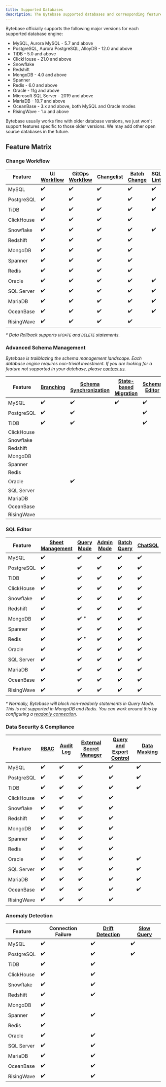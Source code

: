 ```yaml
---
title: Supported Databases
description: The Bytebase supported databases and corresponding feature matrix
---
```


Bytebase officially supports the following major versions for each supported database engine:

- MySQL, Aurora MySQL - 5.7 and above
- PostgreSQL, Aurora PostgreSQL, AlloyDB - 12.0 and above
- TiDB - 5.0 and above
- ClickHouse - 21.0 and above
- Snowflake
- Redshift
- MongoDB - 4.0 and above
- Spanner
- Redis - 6.0 and above
- Oracle - 11g and above
- Microsoft SQL Server - 2019 and above
- MariaDB - 10.7 and above
- OceanBase - 3.x and above, both MySQL and Oracle modes
- RisingWave - 1.x and above

Bytebase usually works fine with older database versions, we just won't support features specific to those older versions. We may add other open source databases in the future.

## Feature Matrix

### Change Workflow

| Feature    | [UI Workflow](/docs/concepts/database-change-workflow/#ui-workflow) | [GitOps Workflow](/docs/concepts/database-change-workflow/#gitops-workflow) | [Changelist](/docs/changelist) | [Batch Change](/docs/change-database/batch-change) | [SQL Lint](/docs/sql-review/review-policy) | [Data Rollback\*](/docs/change-database/rollback-data-changes) |
| ---------- | ------------------------------------------------------------------- | --------------------------------------------------------------------------- | ------------------------------ | -------------------------------------------------- | ------------------------------------------ | -------------------------------------------------------------- |
| MySQL      | ✔️                                                                  | ✔️                                                                          | ✔️                             | ✔️                                                 | ✔️                                         | ✔️                                                             |
| PostgreSQL | ✔️                                                                  | ✔️                                                                          | ✔️                             | ✔️                                                 | ✔️                                         |                                                                |
| TiDB       | ✔️                                                                  | ✔️                                                                          | ✔️                             | ✔️                                                 | ✔️                                         | ✔️                                                             |
| ClickHouse | ✔️                                                                  | ✔️                                                                          | ✔️                             | ✔️                                                 |                                            |                                                                |
| Snowflake  | ✔️                                                                  | ✔️                                                                          | ✔️                             | ✔️                                                 | ✔️                                         |                                                                |
| Redshift   | ✔️                                                                  | ✔️                                                                          | ✔️                             | ✔️                                                 |                                            |                                                                |
| MongoDB    | ✔️                                                                  | ✔️                                                                          | ✔️                             | ✔️                                                 |                                            |                                                                |
| Spanner    | ✔️                                                                  | ✔️                                                                          | ✔️                             | ✔️                                                 |                                            |                                                                |
| Redis      | ✔️                                                                  | ✔️                                                                          | ✔️                             | ✔️                                                 |                                            |                                                                |
| Oracle     | ✔️                                                                  | ✔️                                                                          | ✔️                             | ✔️                                                 | ✔️                                         |                                                                |
| SQL Server | ✔️                                                                  | ✔️                                                                          | ✔️                             | ✔️                                                 | ✔️                                         |                                                                |
| MariaDB    | ✔️                                                                  | ✔️                                                                          | ✔️                             | ✔️                                                 | ✔️                                         |                                                                |
| OceanBase  | ✔️                                                                  | ✔️                                                                          | ✔️                             | ✔️                                                 | ✔️                                         |                                                                |
| RisingWave | ✔️                                                                  | ✔️                                                                          | ✔️                             | ✔️                                                 |                                            |                                                                |

_\* Data Rollback supports `UPDATE` and `DELETE` statements._

### Advanced Schema Management

_Bytebase is trailblazing the schema management landscape. Each database engine requires non-trivial investment. If you are looking for a feature not supported in your database, please [contact us](/docs/faq/#how-to-reach-us)._

| Feature    | [Branching](/docs/branching) | [Schema Synchronization](/docs/change-database/synchronize-schema) | [State-based Migration](/docs/change-database/state-based-migration) | [Schema Editor](/docs/change-database/schema-editor) | [Online Schema Change](/docs/change-database/online-schema-migration-for-mysql) |
| ---------- | ---------------------------- | ------------------------------------------------------------------ | -------------------------------------------------------------------- | ---------------------------------------------------- | ------------------------------------------------------------------------------- |
| MySQL      | ✔️                           | ✔️                                                                 | ✔️                                                                   | ✔️                                                   | ✔️                                                                              |
| PostgreSQL | ✔️                           | ✔️                                                                 |                                                                      | ✔️                                                   |                                                                                 |
| TiDB       | ✔️                           | ✔️                                                                 |                                                                      | ✔️                                                   |                                                                                 |
| ClickHouse |                              |                                                                    |                                                                      |                                                      |
| Snowflake  |                              |                                                                    |                                                                      |                                                      |
| Redshift   |                              |                                                                    |                                                                      |                                                      |
| MongoDB    |                              |                                                                    |                                                                      |                                                      |
| Spanner    |                              |                                                                    |                                                                      |                                                      |
| Redis      |                              |                                                                    |                                                                      |                                                      |
| Oracle     |                              |✔️                                                                 |                                                                      |                                                      |
| SQL Server |                              |                                                                    |                                                                      |                                                      |
| MariaDB    |                              |                                                                    |                                                                      |                                                      |
| OceanBase  |                              |                                                                    |                                                                      |                                                      |
| RisingWave |                              |                                                                    |                                                                      |                                                      |

### SQL Editor

| Feature    | [Sheet Management](/docs/sql-editor/manage-sql-scripts) | [Query Mode](/docs/sql-editor/run-queries) | [Admin Mode](/docs/sql-editor/admin-mode) | [Batch Query](/docs/sql-editor/batch-query) | [ChatSQL](/docs/sql-editor/chatsql) |
| ---------- | ------------------------------------------------------- | ------------------------------------------ | ----------------------------------------- | ------------------------------------------- | ----------------------------------- |
| MySQL      | ✔️                                                      | ✔️                                         | ✔️                                        | ✔️                                          | ✔️                                  |
| PostgreSQL | ✔️                                                      | ✔️                                         | ✔️                                        | ✔️                                          | ✔️                                  |
| TiDB       | ✔️                                                      | ✔️                                         | ✔️                                        | ✔️                                          | ✔️                                  |
| ClickHouse | ✔️                                                      | ✔️                                         | ✔️                                        | ✔️                                          | ✔️                                  |
| Snowflake  | ✔️                                                      | ✔️                                         | ✔️                                        | ✔️                                          | ✔️                                  |
| Redshift   | ✔️                                                      | ✔️                                         | ✔️                                        | ✔️                                          | ✔️                                  |
| MongoDB    | ✔️                                                      | ✔️ \*                                      | ✔️                                        | ✔️                                          | ✔️                                  |
| Spanner    | ✔️                                                      | ✔️                                         | ✔️                                        | ✔️                                          | ✔️                                  |
| Redis      | ✔️                                                      | ✔️ \*                                      | ✔️                                        | ✔️                                          | ✔️                                  |
| Oracle     | ✔️                                                      | ✔️                                         | ✔️                                        | ✔️                                          | ✔️                                  |
| SQL Server | ✔️                                                      | ✔️                                         | ✔️                                        | ✔️                                          | ✔️                                  |
| MariaDB    | ✔️                                                      | ✔️                                         | ✔️                                        | ✔️                                          | ✔️                                  |
| OceanBase  | ✔️                                                      | ✔️                                         | ✔️                                        | ✔️                                          | ✔️                                  |
| RisingWave | ✔️                                                      | ✔️                                         | ✔️                                        | ✔️                                          | ✔️                                  |

_\* Normally, Bytebase will block non-readonly statements in Query Mode. This is not supported in MongoDB and Redis. You can
work around this by configuring a [readonly connection](/docs/get-started/instance/#configure-read-only-connection)._

### Data Security & Compliance

| Feature    | [RBAC](/docs/concepts/roles-and-permissions) | [Audit Log](/docs/security/audit-log) | [External Secret Manager](/docs/get-started/instance/#use-secret-manager) | [Query and Export Control](/docs/security/data-query/) | [Data Masking](/docs/security/mask-data) |
| ---------- | -------------------------------------------- | ------------------------------------- | ------------------------------------------------------------------------- | ------------------------------------------------------ | ---------------------------------------- |
| MySQL      | ✔️                                           | ✔️                                    | ✔️                                                                        | ✔️                                                     | ✔️                                       |
| PostgreSQL | ✔️                                           | ✔️                                    | ✔️                                                                        | ✔️                                                     | ✔️                                       |
| TiDB       | ✔️                                           | ✔️                                    | ✔️                                                                        | ✔️                                                     | ✔️                                       |
| ClickHouse | ✔️                                           | ✔️                                    | ✔️                                                                        | ✔️                                                     |                                          |
| Snowflake  | ✔️                                           | ✔️                                    | ✔️                                                                        | ✔️                                                     |                                          |
| Redshift   | ✔️                                           | ✔️                                    | ✔️                                                                        | ✔️                                                     |                                          |
| MongoDB    | ✔️                                           | ✔️                                    | ✔️                                                                        | ✔️                                                     |                                          |
| Spanner    | ✔️                                           | ✔️                                    | ✔️                                                                        | ✔️                                                     |                                          |
| Redis      | ✔️                                           | ✔️                                    | ✔️                                                                        | ✔️                                                     |                                          |
| Oracle     | ✔️                                           | ✔️                                    | ✔️                                                                        | ✔️                                                     | ✔️                                       |
| SQL Server | ✔️                                           | ✔️                                    | ✔️                                                                        | ✔️                                                     | ✔️                                       |
| MariaDB    | ✔️                                           | ✔️                                    | ✔️                                                                        | ✔️                                                     | ✔️                                       |
| OceanBase  | ✔️                                           | ✔️                                    | ✔️                                                                        | ✔️                                                     | ✔️                                       |
| RisingWave | ✔️                                           | ✔️                                    | ✔️                                                                        | ✔️                                                     |                                          |

### Anomaly Detection

| Feature    | Connection Failure | [Drift Detection](/docs/change-database/drift-detection) | [Slow Query](/docs/slow-query/overview/) |
| ---------- | ------------------ | -------------------------------------------------------- | ---------------------------------------- |
| MySQL      | ✔️                 | ✔️                                                       | ✔️                                       |
| PostgreSQL | ✔️                 | ✔️                                                       | ✔️                                       |
| TiDB       | ✔️                 | ✔️                                                       |                                          |
| ClickHouse | ✔️                 | ✔️                                                       |                                          |
| Snowflake  | ✔️                 | ✔️                                                       |                                          |
| Redshift   | ✔️                 | ✔️                                                       |                                          |
| MongoDB    | ✔️                 |                                                          |                                          |
| Spanner    | ✔️                 | ✔️                                                       |                                          |
| Redis      | ✔️                 |                                                          |                                          |
| Oracle     | ✔️                 | ✔️                                                       |                                          |
| SQL Server | ✔️                 | ✔️                                                       |                                          |
| MariaDB    | ✔️                 | ✔️                                                       |                                          |
| OceanBase  | ✔️                 | ✔️                                                       |                                          |
| RisingWave | ✔️                 | ✔️                                                       |                                          |
